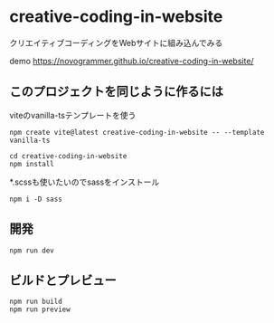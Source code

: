# creative-coding-in-website
クリエイティブコーディングをWebサイトに組み込んでみる

demo https://novogrammer.github.io/creative-coding-in-website/


## このプロジェクトを同じように作るには
viteのvanilla-tsテンプレートを使う

```
npm create vite@latest creative-coding-in-website -- --template vanilla-ts

cd creative-coding-in-website
npm install
```

*.scssも使いたいのでsassをインストール

```
npm i -D sass
```


## 開発

```
npm run dev
```

## ビルドとプレビュー

```
npm run build
npm run preview
```
